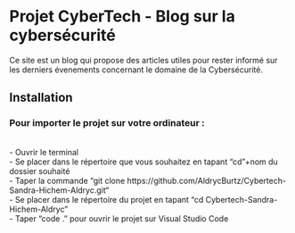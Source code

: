 # Projet CyberTech - Blog sur la cybersécurité
Ce site est un blog qui propose des articles utiles pour rester informé sur les derniers évenements concernant le domaine de la Cybersécurité.
<h2>Installation</h2>
<h3>Pour importer le projet sur votre ordinateur :</h3>
<br>- Ouvrir le terminal
<br>- Se placer dans le répertoire que vous souhaitez en tapant “cd”+nom du dossier souhaité
<br>- Taper la commande “git clone https://github.com/AldrycBurtz/Cybertech-Sandra-Hichem-Aldryc.git“
<br>- Se placer dans le répertoire du projet en tapant “cd Cybertech-Sandra-Hichem-Aldryc”
<br>- Taper “code .” pour ouvrir le projet sur Visual Studio Code
